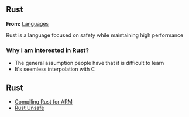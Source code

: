 ## Rust

**From:** [Languages](../languages.md)

Rust is a language focused on safety while maintaining high performance

### Why I am interested in Rust?

- The general assumption people have that it is difficult to learn
- It's seemless interpolation with C

## Rust

- [Compiling Rust for ARM](./cross-compilation/arm-cross-compilation.md)
- [Rust Unsafe](./unsafe.md)

